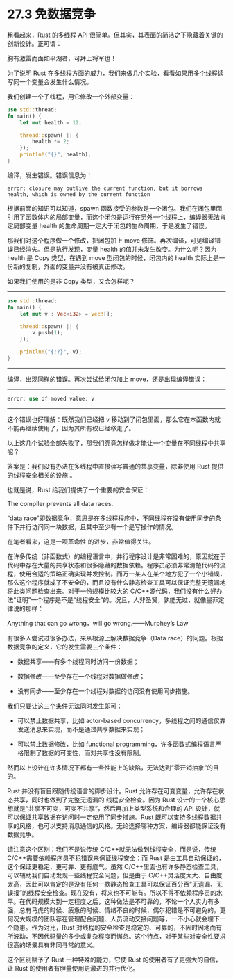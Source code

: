 # 27.3 免数据竞争

粗看起来，Rust 的多线程 API 很简单。但其实，其表面的简洁之下隐藏着关键的创新设计。正可谓：

胸有激雷而面如平湖者，可拜上将军也！

为了说明 Rust 在多线程方面的威力，我们来做几个实验，看看如果用多个线程读写同一个变量会发生什么情况。

我们创建一个子线程，用它修改一个外部变量：

```rust
use std::thread;
fn main() {
    let mut health = 12;

    thread::spawn( || {
        health *= 2;
    });
    println!("{}", health);
}
```

编译，发生错误。错误信息为：

```
error: closure may outlive the current function, but it borrows health, which is owned by the current function
```

根据前面的知识可以知道，spawn 函数接受的参数是一个闭包。我们在闭包里面引用了函数体内的局部变量，而这个闭包是运行在另外一个线程上，编译器无法肯定局部变量 health 的生命周期一定大于闭包的生命周期，于是发生了错误。

那我们对这个程序做一个修改，把闭包加上 move 修饰。再次编译，可见编译错误已经消失。但是执行发现，变量 health 的值并未发生改变。为什么呢？因为 health 是 Copy 类型，在遇到 move 型闭包的时候，闭包内的 health 实际上是一份新的复制，外面的变量并没有被真正修改。

如果我们使用的是非 Copy 类型，又会怎样呢？

---

```rust
use std::thread;
fn main() {
    let mut v : Vec<i32> = vec![];

    thread::spawn( || {
        v.push(1);
    });

    println!("{:?}", v);
}
```

---

编译，出现同样的错误。再次尝试给闭包加上 move，还是出现编译错误：

---

```rust
error: use of moved value: v
```

---

这个错误也好理解：既然我们已经把 v 移动到了闭包里面，那么它在本函数内就不能再继续使用了，因为其所有权已经移走了。

以上这几个试验全部失败了，那我们究竟怎样做才能让一个变量在不同线程中共享呢？

答案是：我们没有办法在多线程中直接读写普通的共享变量，除非使用 Rust 提供的线程安全相关的设施 。

也就是说，Rust 给我们提供了一个重要的安全保证：

The compiler prevents all data races.

“data race”即数据竞争，意思是在多线程程序中，不同线程在没有使用同步的条件下并行访问同一块数据，且其中至少有一个是写操作的情况。

在笔者看来，这是一项革命性 的进步，非常值得关注。

在许多传统（非函数式）的编程语言中，并行程序设计是非常困难的，原因就在于代码中存在大量的共享状态和很多隐藏的数据依赖。程序员必须非常清楚代码的流程，使用合适的策略正确实现并发控制。而万一某人在某个地方犯了一个小错误，那么这个程序就成了不安全的，而且没有什么静态检查工具可以保证完整无遗漏地将此类问题检查出来。对于一份规模比较大的 C/C++源代码，我们没有什么好办法“证明”一个程序是不是“线程安全”的。况且，人非圣贤，孰能无过，就像墨菲定律说的那样：

Anything that can go wrong，will go wrong.——Murphey’s Law

有很多人尝试过很多办法，来从根源上解决数据竞争（Data race）的问题。根据数据竞争的定义，它的发生需要三个条件：

* 数据共享——有多个线程同时访问一份数据；

* 数据修改——至少存在一个线程对数据做修改；

* 没有同步——至少存在一个线程对数据的访问没有使用同步措施。

我们只要让这三个条件无法同时发生即可：

* 可以禁止数据共享，比如 actor-based concurrency，多线程之间的通信仅靠发送消息来实现，而不是通过共享数据来实现；

* 可以禁止数据修改，比如 functional programming，许多函数式编程语言严格限制了数据的可变性，而对共享性没有限制。

然而以上设计在许多情况下都有一些性能上的缺陷，无法达到“零开销抽象”的目的。

Rust 并没有盲目跟随传统语言的脚步设计。Rust 允许存在可变变量，允许存在状态共享，同时也做到了完整无遗漏的 线程安全检查。因为 Rust 设计的一个核心思想就是“共享不可变，可变不共享”，然后再加上类型系统和合理的 API 设计，就可以保证共享数据在访问时一定使用了同步措施。Rust 既可以支持多线程数据共享的风格，也可以支持消息通信的风格。无论选择哪种方案，编译器都能保证没有数据竞争。

请注意这个区别：我们不是说传统 C/C++就无法做到线程安全，而是说，传统 C/C++需要依赖程序员不犯错误来保证线程安全；而 Rust 是由工具自动保证的，这个保证更稳定、更可靠、更有底气。虽然 C/C++里面也有许多静态检查工具，可以辅助我们自动发现一些线程安全问题，但是由于 C/C++灵活度太大、自由度太高，因此可以肯定的是没有任何一款静态检查工具可以保证百分百“无遗漏、无误报”的线程安全检查。现在没有，将来也不可能有。所以不得不依赖程序员的水平。在代码规模大到一定程度之后，这种做法是不可靠的，不论一个人实力有多强，总有马虎的时候、疲惫的时候、情绪不良的时候，偶尔犯错是不可避免的，更何况大规模的团队存在管理配合问题、人员流动交接问题等，一不小心就会埋下一个隐患。作为对比，Rust 对线程的安全检查是稳定的、可靠的，不因时因地而有所波动，不因代码量的多少或复杂程度而懈怠。这个特点，对于某些对安全性要求很高的场景具有非同寻常的意义。

这个区别赋予了 Rust 一种特殊的能力，它使 Rust 的使用者有了更强大的自信，让 Rust 的使用者有胆量使用更激进的并行优化。
